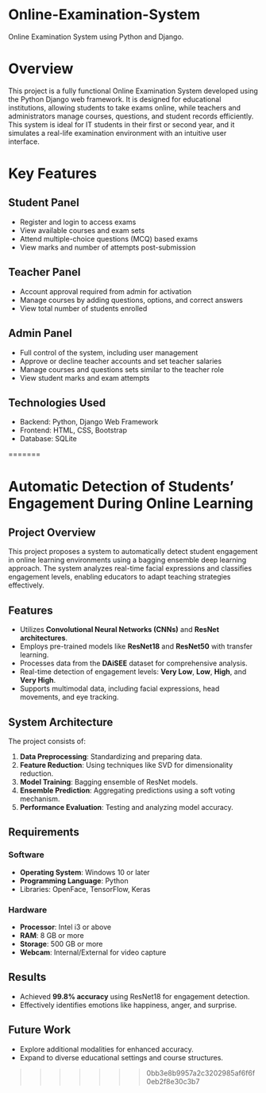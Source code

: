 # Online-Examination-System
Online Examination System using Python and Django.

# Overview
This project is a fully functional Online Examination System developed using the Python Django web framework. It is designed for educational institutions, allowing students to take exams online, while teachers and administrators manage courses, questions, and student records efficiently. This system is ideal for IT students in their first or second year, and it simulates a real-life examination environment with an intuitive user interface.

# Key Features
## Student Panel
* Register and login to access exams
* View available courses and exam sets
* Attend multiple-choice questions (MCQ) based exams
* View marks and number of attempts post-submission

## Teacher Panel
* Account approval required from admin for activation
* Manage courses by adding questions, options, and correct answers
* View total number of students enrolled

## Admin Panel
* Full control of the system, including user management
* Approve or decline teacher accounts and set teacher salaries
* Manage courses and questions sets similar to the teacher role
* View student marks and exam attempts

## Technologies Used
* Backend: Python, Django Web Framework
* Frontend: HTML, CSS, Bootstrap
* Database: SQLite

=======
# Automatic Detection of Students’ Engagement During Online Learning

## Project Overview
This project proposes a system to automatically detect student engagement in online learning environments using a bagging ensemble deep learning approach. The system analyzes real-time facial expressions and classifies engagement levels, enabling educators to adapt teaching strategies effectively.

## Features
- Utilizes **Convolutional Neural Networks (CNNs)** and **ResNet architectures**.
- Employs pre-trained models like **ResNet18** and **ResNet50** with transfer learning.
- Processes data from the **DAiSEE** dataset for comprehensive analysis.
- Real-time detection of engagement levels: **Very Low**, **Low**, **High**, and **Very High**.
- Supports multimodal data, including facial expressions, head movements, and eye tracking.

## System Architecture
The project consists of:
1. **Data Preprocessing**: Standardizing and preparing data.
2. **Feature Reduction**: Using techniques like SVD for dimensionality reduction.
3. **Model Training**: Bagging ensemble of ResNet models.
4. **Ensemble Prediction**: Aggregating predictions using a soft voting mechanism.
5. **Performance Evaluation**: Testing and analyzing model accuracy.

## Requirements

### Software
- **Operating System**: Windows 10 or later
- **Programming Language**: Python
- Libraries: OpenFace, TensorFlow, Keras

### Hardware
- **Processor**: Intel i3 or above
- **RAM**: 8 GB or more
- **Storage**: 500 GB or more
- **Webcam**: Internal/External for video capture

## Results
- Achieved **99.8% accuracy** using ResNet18 for engagement detection.
- Effectively identifies emotions like happiness, anger, and surprise.

## Future Work
- Explore additional modalities for enhanced accuracy.
- Expand to diverse educational settings and course structures.
>>>>>>> 0bb3e8b9957a2c3202985af6f6f0eb2f8e30c3b7
